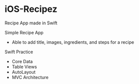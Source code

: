 # iOS-Recipez
Recipe App made in Swift

Simple Recipe App
 - Able to add title, images, ingredients, and steps for a recipe
 
Swift Practice
 - Core Data
 - Table Views
 - AutoLayout
 - MVC Architecture
